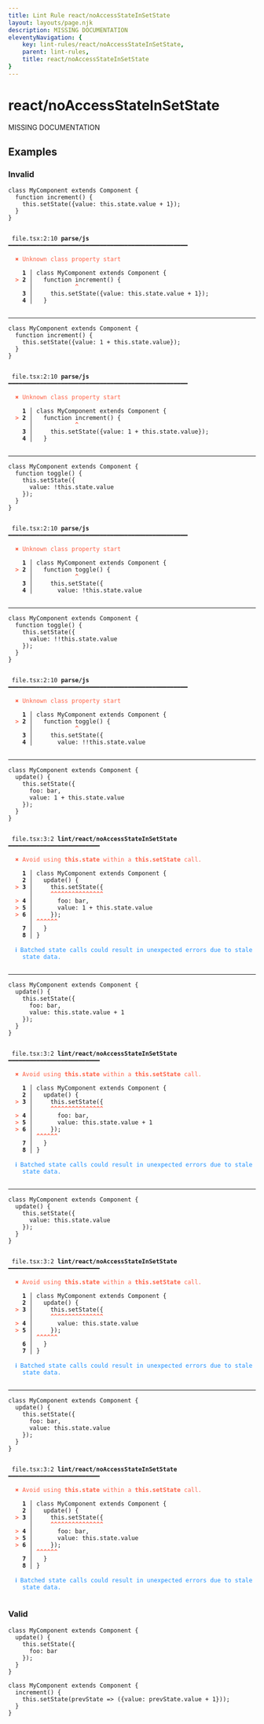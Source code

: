 ```yaml
---
title: Lint Rule react/noAccessStateInSetState
layout: layouts/page.njk
description: MISSING DOCUMENTATION
eleventyNavigation: {
	key: lint-rules/react/noAccessStateInSetState,
	parent: lint-rules,
	title: react/noAccessStateInSetState
}
---
```


# react/noAccessStateInSetState

MISSING DOCUMENTATION

<!-- EVERYTHING BELOW IS AUTOGENERATED. SEE SCRIPTS FOLDER FOR UPDATE SCRIPTS -->


## Examples
### Invalid
<pre class="language-text"><code class="language-text">class MyComponent extends Component {
  function <span class="token function">increment</span><span class="token punctuation">(</span><span class="token punctuation">)</span> <span class="token punctuation">{</span>
    <span class="token keyword">this</span><span class="token punctuation">.</span><span class="token function">setState</span><span class="token punctuation">(</span><span class="token punctuation">{</span><span class="token variable">value</span><span class="token punctuation">:</span> <span class="token keyword">this</span><span class="token punctuation">.</span><span class="token variable">state</span><span class="token punctuation">.</span><span class="token variable">value</span> <span class="token operator">+</span> <span class="token number">1</span><span class="token punctuation">}</span><span class="token punctuation">)</span><span class="token punctuation">;</span>
  <span class="token punctuation">}</span>
<span class="token punctuation">}</span></code></pre>
<pre class="language-text"><code class="language-text">
 <span style="text-decoration-style: dotted;">file.tsx:2:10</span> <strong>parse/js</strong> ━━━━━━━━━━━━━━━━━━━━━━━━━━━━━━━━━━━━━━━━━━━━━━━━━━━

  <strong><span style="color: Tomato;">✖ </span></strong><span style="color: Tomato;">Unknown class property start</span>

  <strong>  1</strong><strong> │ </strong>class MyComponent extends Component {
  <strong><span style="color: Tomato;">&gt;</span></strong><strong> 2</strong><strong> │ </strong>  function <span class="token function">increment</span><span class="token punctuation">(</span><span class="token punctuation">)</span> <span class="token punctuation">{</span>
     <strong> │ </strong>           <span style="color: Tomato;"><strong>^</strong></span>
  <strong>  3</strong><strong> │ </strong>    <span class="token keyword">this</span><span class="token punctuation">.</span><span class="token function">setState</span><span class="token punctuation">(</span><span class="token punctuation">{</span><span class="token variable">value</span><span class="token punctuation">:</span> <span class="token keyword">this</span><span class="token punctuation">.</span><span class="token variable">state</span><span class="token punctuation">.</span><span class="token variable">value</span> <span class="token operator">+</span> <span class="token number">1</span><span class="token punctuation">}</span><span class="token punctuation">)</span><span class="token punctuation">;</span>
  <strong>  4</strong><strong> │ </strong>  <span class="token punctuation">}</span>

</code></pre>

---------------

<pre class="language-text"><code class="language-text">class MyComponent extends Component {
  function <span class="token function">increment</span><span class="token punctuation">(</span><span class="token punctuation">)</span> <span class="token punctuation">{</span>
    <span class="token keyword">this</span><span class="token punctuation">.</span><span class="token function">setState</span><span class="token punctuation">(</span><span class="token punctuation">{</span><span class="token variable">value</span><span class="token punctuation">:</span> <span class="token number">1</span> <span class="token operator">+</span> <span class="token keyword">this</span><span class="token punctuation">.</span><span class="token variable">state</span><span class="token punctuation">.</span><span class="token variable">value</span><span class="token punctuation">}</span><span class="token punctuation">)</span><span class="token punctuation">;</span>
  <span class="token punctuation">}</span>
<span class="token punctuation">}</span></code></pre>
<pre class="language-text"><code class="language-text">
 <span style="text-decoration-style: dotted;">file.tsx:2:10</span> <strong>parse/js</strong> ━━━━━━━━━━━━━━━━━━━━━━━━━━━━━━━━━━━━━━━━━━━━━━━━━━━

  <strong><span style="color: Tomato;">✖ </span></strong><span style="color: Tomato;">Unknown class property start</span>

  <strong>  1</strong><strong> │ </strong>class MyComponent extends Component {
  <strong><span style="color: Tomato;">&gt;</span></strong><strong> 2</strong><strong> │ </strong>  function <span class="token function">increment</span><span class="token punctuation">(</span><span class="token punctuation">)</span> <span class="token punctuation">{</span>
     <strong> │ </strong>           <span style="color: Tomato;"><strong>^</strong></span>
  <strong>  3</strong><strong> │ </strong>    <span class="token keyword">this</span><span class="token punctuation">.</span><span class="token function">setState</span><span class="token punctuation">(</span><span class="token punctuation">{</span><span class="token variable">value</span><span class="token punctuation">:</span> <span class="token number">1</span> <span class="token operator">+</span> <span class="token keyword">this</span><span class="token punctuation">.</span><span class="token variable">state</span><span class="token punctuation">.</span><span class="token variable">value</span><span class="token punctuation">}</span><span class="token punctuation">)</span><span class="token punctuation">;</span>
  <strong>  4</strong><strong> │ </strong>  <span class="token punctuation">}</span>

</code></pre>

---------------

<pre class="language-text"><code class="language-text">class MyComponent extends Component {
  function <span class="token function">toggle</span><span class="token punctuation">(</span><span class="token punctuation">)</span> <span class="token punctuation">{</span>
    <span class="token keyword">this</span><span class="token punctuation">.</span><span class="token function">setState</span><span class="token punctuation">(</span><span class="token punctuation">{</span>
      <span class="token variable">value</span><span class="token punctuation">:</span> <span class="token operator">!</span><span class="token keyword">this</span><span class="token punctuation">.</span><span class="token variable">state</span><span class="token punctuation">.</span><span class="token variable">value</span>
    <span class="token punctuation">}</span><span class="token punctuation">)</span><span class="token punctuation">;</span>
  <span class="token punctuation">}</span>
<span class="token punctuation">}</span></code></pre>
<pre class="language-text"><code class="language-text">
 <span style="text-decoration-style: dotted;">file.tsx:2:10</span> <strong>parse/js</strong> ━━━━━━━━━━━━━━━━━━━━━━━━━━━━━━━━━━━━━━━━━━━━━━━━━━━

  <strong><span style="color: Tomato;">✖ </span></strong><span style="color: Tomato;">Unknown class property start</span>

  <strong>  1</strong><strong> │ </strong>class MyComponent extends Component {
  <strong><span style="color: Tomato;">&gt;</span></strong><strong> 2</strong><strong> │ </strong>  function <span class="token function">toggle</span><span class="token punctuation">(</span><span class="token punctuation">)</span> <span class="token punctuation">{</span>
     <strong> │ </strong>           <span style="color: Tomato;"><strong>^</strong></span>
  <strong>  3</strong><strong> │ </strong>    <span class="token keyword">this</span><span class="token punctuation">.</span><span class="token function">setState</span><span class="token punctuation">(</span><span class="token punctuation">{</span>
  <strong>  4</strong><strong> │ </strong>      <span class="token variable">value</span><span class="token punctuation">:</span> <span class="token operator">!</span><span class="token keyword">this</span><span class="token punctuation">.</span><span class="token variable">state</span><span class="token punctuation">.</span><span class="token variable">value</span>

</code></pre>

---------------

<pre class="language-text"><code class="language-text">class MyComponent extends Component {
  function <span class="token function">toggle</span><span class="token punctuation">(</span><span class="token punctuation">)</span> <span class="token punctuation">{</span>
    <span class="token keyword">this</span><span class="token punctuation">.</span><span class="token function">setState</span><span class="token punctuation">(</span><span class="token punctuation">{</span>
      <span class="token variable">value</span><span class="token punctuation">:</span> <span class="token operator">!</span><span class="token operator">!</span><span class="token keyword">this</span><span class="token punctuation">.</span><span class="token variable">state</span><span class="token punctuation">.</span><span class="token variable">value</span>
    <span class="token punctuation">}</span><span class="token punctuation">)</span><span class="token punctuation">;</span>
  <span class="token punctuation">}</span>
<span class="token punctuation">}</span></code></pre>
<pre class="language-text"><code class="language-text">
 <span style="text-decoration-style: dotted;">file.tsx:2:10</span> <strong>parse/js</strong> ━━━━━━━━━━━━━━━━━━━━━━━━━━━━━━━━━━━━━━━━━━━━━━━━━━━

  <strong><span style="color: Tomato;">✖ </span></strong><span style="color: Tomato;">Unknown class property start</span>

  <strong>  1</strong><strong> │ </strong>class MyComponent extends Component {
  <strong><span style="color: Tomato;">&gt;</span></strong><strong> 2</strong><strong> │ </strong>  function <span class="token function">toggle</span><span class="token punctuation">(</span><span class="token punctuation">)</span> <span class="token punctuation">{</span>
     <strong> │ </strong>           <span style="color: Tomato;"><strong>^</strong></span>
  <strong>  3</strong><strong> │ </strong>    <span class="token keyword">this</span><span class="token punctuation">.</span><span class="token function">setState</span><span class="token punctuation">(</span><span class="token punctuation">{</span>
  <strong>  4</strong><strong> │ </strong>      <span class="token variable">value</span><span class="token punctuation">:</span> <span class="token operator">!</span><span class="token operator">!</span><span class="token keyword">this</span><span class="token punctuation">.</span><span class="token variable">state</span><span class="token punctuation">.</span><span class="token variable">value</span>

</code></pre>

---------------

<pre class="language-text"><code class="language-text"><span class="token keyword">class</span> <span class="token variable">MyComponent</span> <span class="token keyword">extends</span> <span class="token variable">Component</span> <span class="token punctuation">{</span>
  <span class="token function">update</span><span class="token punctuation">(</span><span class="token punctuation">)</span> <span class="token punctuation">{</span>
    <span class="token keyword">this</span><span class="token punctuation">.</span><span class="token function">setState</span><span class="token punctuation">(</span><span class="token punctuation">{</span>
      <span class="token variable">foo</span><span class="token punctuation">:</span> <span class="token variable">bar</span><span class="token punctuation">,</span>
      <span class="token variable">value</span><span class="token punctuation">:</span> <span class="token number">1</span> <span class="token operator">+</span> <span class="token keyword">this</span><span class="token punctuation">.</span><span class="token variable">state</span><span class="token punctuation">.</span><span class="token variable">value</span>
    <span class="token punctuation">}</span><span class="token punctuation">)</span><span class="token punctuation">;</span>
  <span class="token punctuation">}</span>
<span class="token punctuation">}</span></code></pre>
<pre class="language-text"><code class="language-text">
 <span style="text-decoration-style: dotted;">file.tsx:3:2</span> <strong>lint/react/noAccessStateInSetState</strong> ━━━━━━━━━━━━━━━━━━━━━━━━━━

  <strong><span style="color: Tomato;">✖ </span></strong><span style="color: Tomato;">Avoid using </span><span style="color: Tomato;"><strong>this.state</strong></span><span style="color: Tomato;"> within a </span><span style="color: Tomato;"><strong>this.setState</strong></span><span style="color: Tomato;"> call.</span>

  <strong>  1</strong><strong> │ </strong><span class="token keyword">class</span> <span class="token variable">MyComponent</span> <span class="token keyword">extends</span> <span class="token variable">Component</span> <span class="token punctuation">{</span>
  <strong>  2</strong><strong> │ </strong>  <span class="token function">update</span><span class="token punctuation">(</span><span class="token punctuation">)</span> <span class="token punctuation">{</span>
  <strong><span style="color: Tomato;">&gt;</span></strong><strong> 3</strong><strong> │ </strong>    <span class="token keyword">this</span><span class="token punctuation">.</span><span class="token function">setState</span><span class="token punctuation">(</span><span class="token punctuation">{</span>
     <strong> │ </strong>    <span style="color: Tomato;"><strong>^</strong></span><span style="color: Tomato;"><strong>^</strong></span><span style="color: Tomato;"><strong>^</strong></span><span style="color: Tomato;"><strong>^</strong></span><span style="color: Tomato;"><strong>^</strong></span><span style="color: Tomato;"><strong>^</strong></span><span style="color: Tomato;"><strong>^</strong></span><span style="color: Tomato;"><strong>^</strong></span><span style="color: Tomato;"><strong>^</strong></span><span style="color: Tomato;"><strong>^</strong></span><span style="color: Tomato;"><strong>^</strong></span><span style="color: Tomato;"><strong>^</strong></span><span style="color: Tomato;"><strong>^</strong></span><span style="color: Tomato;"><strong>^</strong></span><span style="color: Tomato;"><strong>^</strong></span>
  <strong><span style="color: Tomato;">&gt;</span></strong><strong> 4</strong><strong> │ </strong>      <span class="token variable">foo</span><span class="token punctuation">:</span> <span class="token variable">bar</span><span class="token punctuation">,</span>
  <strong><span style="color: Tomato;">&gt;</span></strong><strong> 5</strong><strong> │ </strong>      <span class="token variable">value</span><span class="token punctuation">:</span> <span class="token number">1</span> <span class="token operator">+</span> <span class="token keyword">this</span><span class="token punctuation">.</span><span class="token variable">state</span><span class="token punctuation">.</span><span class="token variable">value</span>
  <strong><span style="color: Tomato;">&gt;</span></strong><strong> 6</strong><strong> │ </strong>    <span class="token punctuation">}</span><span class="token punctuation">)</span><span class="token punctuation">;</span>
     <strong> │ </strong><span style="color: Tomato;"><strong>^</strong></span><span style="color: Tomato;"><strong>^</strong></span><span style="color: Tomato;"><strong>^</strong></span><span style="color: Tomato;"><strong>^</strong></span><span style="color: Tomato;"><strong>^</strong></span><span style="color: Tomato;"><strong>^</strong></span>
  <strong>  7</strong><strong> │ </strong>  <span class="token punctuation">}</span>
  <strong>  8</strong><strong> │ </strong><span class="token punctuation">}</span>

  <strong><span style="color: DodgerBlue;">ℹ </span></strong><span style="color: DodgerBlue;">Batched state calls could result in unexpected errors due to stale</span>
    <span style="color: DodgerBlue;">state data.</span>

</code></pre>

---------------

<pre class="language-text"><code class="language-text"><span class="token keyword">class</span> <span class="token variable">MyComponent</span> <span class="token keyword">extends</span> <span class="token variable">Component</span> <span class="token punctuation">{</span>
  <span class="token function">update</span><span class="token punctuation">(</span><span class="token punctuation">)</span> <span class="token punctuation">{</span>
    <span class="token keyword">this</span><span class="token punctuation">.</span><span class="token function">setState</span><span class="token punctuation">(</span><span class="token punctuation">{</span>
      <span class="token variable">foo</span><span class="token punctuation">:</span> <span class="token variable">bar</span><span class="token punctuation">,</span>
      <span class="token variable">value</span><span class="token punctuation">:</span> <span class="token keyword">this</span><span class="token punctuation">.</span><span class="token variable">state</span><span class="token punctuation">.</span><span class="token variable">value</span> <span class="token operator">+</span> <span class="token number">1</span>
    <span class="token punctuation">}</span><span class="token punctuation">)</span><span class="token punctuation">;</span>
  <span class="token punctuation">}</span>
<span class="token punctuation">}</span></code></pre>
<pre class="language-text"><code class="language-text">
 <span style="text-decoration-style: dotted;">file.tsx:3:2</span> <strong>lint/react/noAccessStateInSetState</strong> ━━━━━━━━━━━━━━━━━━━━━━━━━━

  <strong><span style="color: Tomato;">✖ </span></strong><span style="color: Tomato;">Avoid using </span><span style="color: Tomato;"><strong>this.state</strong></span><span style="color: Tomato;"> within a </span><span style="color: Tomato;"><strong>this.setState</strong></span><span style="color: Tomato;"> call.</span>

  <strong>  1</strong><strong> │ </strong><span class="token keyword">class</span> <span class="token variable">MyComponent</span> <span class="token keyword">extends</span> <span class="token variable">Component</span> <span class="token punctuation">{</span>
  <strong>  2</strong><strong> │ </strong>  <span class="token function">update</span><span class="token punctuation">(</span><span class="token punctuation">)</span> <span class="token punctuation">{</span>
  <strong><span style="color: Tomato;">&gt;</span></strong><strong> 3</strong><strong> │ </strong>    <span class="token keyword">this</span><span class="token punctuation">.</span><span class="token function">setState</span><span class="token punctuation">(</span><span class="token punctuation">{</span>
     <strong> │ </strong>    <span style="color: Tomato;"><strong>^</strong></span><span style="color: Tomato;"><strong>^</strong></span><span style="color: Tomato;"><strong>^</strong></span><span style="color: Tomato;"><strong>^</strong></span><span style="color: Tomato;"><strong>^</strong></span><span style="color: Tomato;"><strong>^</strong></span><span style="color: Tomato;"><strong>^</strong></span><span style="color: Tomato;"><strong>^</strong></span><span style="color: Tomato;"><strong>^</strong></span><span style="color: Tomato;"><strong>^</strong></span><span style="color: Tomato;"><strong>^</strong></span><span style="color: Tomato;"><strong>^</strong></span><span style="color: Tomato;"><strong>^</strong></span><span style="color: Tomato;"><strong>^</strong></span><span style="color: Tomato;"><strong>^</strong></span>
  <strong><span style="color: Tomato;">&gt;</span></strong><strong> 4</strong><strong> │ </strong>      <span class="token variable">foo</span><span class="token punctuation">:</span> <span class="token variable">bar</span><span class="token punctuation">,</span>
  <strong><span style="color: Tomato;">&gt;</span></strong><strong> 5</strong><strong> │ </strong>      <span class="token variable">value</span><span class="token punctuation">:</span> <span class="token keyword">this</span><span class="token punctuation">.</span><span class="token variable">state</span><span class="token punctuation">.</span><span class="token variable">value</span> <span class="token operator">+</span> <span class="token number">1</span>
  <strong><span style="color: Tomato;">&gt;</span></strong><strong> 6</strong><strong> │ </strong>    <span class="token punctuation">}</span><span class="token punctuation">)</span><span class="token punctuation">;</span>
     <strong> │ </strong><span style="color: Tomato;"><strong>^</strong></span><span style="color: Tomato;"><strong>^</strong></span><span style="color: Tomato;"><strong>^</strong></span><span style="color: Tomato;"><strong>^</strong></span><span style="color: Tomato;"><strong>^</strong></span><span style="color: Tomato;"><strong>^</strong></span>
  <strong>  7</strong><strong> │ </strong>  <span class="token punctuation">}</span>
  <strong>  8</strong><strong> │ </strong><span class="token punctuation">}</span>

  <strong><span style="color: DodgerBlue;">ℹ </span></strong><span style="color: DodgerBlue;">Batched state calls could result in unexpected errors due to stale</span>
    <span style="color: DodgerBlue;">state data.</span>

</code></pre>

---------------

<pre class="language-text"><code class="language-text"><span class="token keyword">class</span> <span class="token variable">MyComponent</span> <span class="token keyword">extends</span> <span class="token variable">Component</span> <span class="token punctuation">{</span>
  <span class="token function">update</span><span class="token punctuation">(</span><span class="token punctuation">)</span> <span class="token punctuation">{</span>
    <span class="token keyword">this</span><span class="token punctuation">.</span><span class="token function">setState</span><span class="token punctuation">(</span><span class="token punctuation">{</span>
      <span class="token variable">value</span><span class="token punctuation">:</span> <span class="token keyword">this</span><span class="token punctuation">.</span><span class="token variable">state</span><span class="token punctuation">.</span><span class="token variable">value</span>
    <span class="token punctuation">}</span><span class="token punctuation">)</span><span class="token punctuation">;</span>
  <span class="token punctuation">}</span>
<span class="token punctuation">}</span></code></pre>
<pre class="language-text"><code class="language-text">
 <span style="text-decoration-style: dotted;">file.tsx:3:2</span> <strong>lint/react/noAccessStateInSetState</strong> ━━━━━━━━━━━━━━━━━━━━━━━━━━

  <strong><span style="color: Tomato;">✖ </span></strong><span style="color: Tomato;">Avoid using </span><span style="color: Tomato;"><strong>this.state</strong></span><span style="color: Tomato;"> within a </span><span style="color: Tomato;"><strong>this.setState</strong></span><span style="color: Tomato;"> call.</span>

  <strong>  1</strong><strong> │ </strong><span class="token keyword">class</span> <span class="token variable">MyComponent</span> <span class="token keyword">extends</span> <span class="token variable">Component</span> <span class="token punctuation">{</span>
  <strong>  2</strong><strong> │ </strong>  <span class="token function">update</span><span class="token punctuation">(</span><span class="token punctuation">)</span> <span class="token punctuation">{</span>
  <strong><span style="color: Tomato;">&gt;</span></strong><strong> 3</strong><strong> │ </strong>    <span class="token keyword">this</span><span class="token punctuation">.</span><span class="token function">setState</span><span class="token punctuation">(</span><span class="token punctuation">{</span>
     <strong> │ </strong>    <span style="color: Tomato;"><strong>^</strong></span><span style="color: Tomato;"><strong>^</strong></span><span style="color: Tomato;"><strong>^</strong></span><span style="color: Tomato;"><strong>^</strong></span><span style="color: Tomato;"><strong>^</strong></span><span style="color: Tomato;"><strong>^</strong></span><span style="color: Tomato;"><strong>^</strong></span><span style="color: Tomato;"><strong>^</strong></span><span style="color: Tomato;"><strong>^</strong></span><span style="color: Tomato;"><strong>^</strong></span><span style="color: Tomato;"><strong>^</strong></span><span style="color: Tomato;"><strong>^</strong></span><span style="color: Tomato;"><strong>^</strong></span><span style="color: Tomato;"><strong>^</strong></span><span style="color: Tomato;"><strong>^</strong></span>
  <strong><span style="color: Tomato;">&gt;</span></strong><strong> 4</strong><strong> │ </strong>      <span class="token variable">value</span><span class="token punctuation">:</span> <span class="token keyword">this</span><span class="token punctuation">.</span><span class="token variable">state</span><span class="token punctuation">.</span><span class="token variable">value</span>
  <strong><span style="color: Tomato;">&gt;</span></strong><strong> 5</strong><strong> │ </strong>    <span class="token punctuation">}</span><span class="token punctuation">)</span><span class="token punctuation">;</span>
     <strong> │ </strong><span style="color: Tomato;"><strong>^</strong></span><span style="color: Tomato;"><strong>^</strong></span><span style="color: Tomato;"><strong>^</strong></span><span style="color: Tomato;"><strong>^</strong></span><span style="color: Tomato;"><strong>^</strong></span><span style="color: Tomato;"><strong>^</strong></span>
  <strong>  6</strong><strong> │ </strong>  <span class="token punctuation">}</span>
  <strong>  7</strong><strong> │ </strong><span class="token punctuation">}</span>

  <strong><span style="color: DodgerBlue;">ℹ </span></strong><span style="color: DodgerBlue;">Batched state calls could result in unexpected errors due to stale</span>
    <span style="color: DodgerBlue;">state data.</span>

</code></pre>

---------------

<pre class="language-text"><code class="language-text"><span class="token keyword">class</span> <span class="token variable">MyComponent</span> <span class="token keyword">extends</span> <span class="token variable">Component</span> <span class="token punctuation">{</span>
  <span class="token function">update</span><span class="token punctuation">(</span><span class="token punctuation">)</span> <span class="token punctuation">{</span>
    <span class="token keyword">this</span><span class="token punctuation">.</span><span class="token function">setState</span><span class="token punctuation">(</span><span class="token punctuation">{</span>
      <span class="token variable">foo</span><span class="token punctuation">:</span> <span class="token variable">bar</span><span class="token punctuation">,</span>
      <span class="token variable">value</span><span class="token punctuation">:</span> <span class="token keyword">this</span><span class="token punctuation">.</span><span class="token variable">state</span><span class="token punctuation">.</span><span class="token variable">value</span>
    <span class="token punctuation">}</span><span class="token punctuation">)</span><span class="token punctuation">;</span>
  <span class="token punctuation">}</span>
<span class="token punctuation">}</span></code></pre>
<pre class="language-text"><code class="language-text">
 <span style="text-decoration-style: dotted;">file.tsx:3:2</span> <strong>lint/react/noAccessStateInSetState</strong> ━━━━━━━━━━━━━━━━━━━━━━━━━━

  <strong><span style="color: Tomato;">✖ </span></strong><span style="color: Tomato;">Avoid using </span><span style="color: Tomato;"><strong>this.state</strong></span><span style="color: Tomato;"> within a </span><span style="color: Tomato;"><strong>this.setState</strong></span><span style="color: Tomato;"> call.</span>

  <strong>  1</strong><strong> │ </strong><span class="token keyword">class</span> <span class="token variable">MyComponent</span> <span class="token keyword">extends</span> <span class="token variable">Component</span> <span class="token punctuation">{</span>
  <strong>  2</strong><strong> │ </strong>  <span class="token function">update</span><span class="token punctuation">(</span><span class="token punctuation">)</span> <span class="token punctuation">{</span>
  <strong><span style="color: Tomato;">&gt;</span></strong><strong> 3</strong><strong> │ </strong>    <span class="token keyword">this</span><span class="token punctuation">.</span><span class="token function">setState</span><span class="token punctuation">(</span><span class="token punctuation">{</span>
     <strong> │ </strong>    <span style="color: Tomato;"><strong>^</strong></span><span style="color: Tomato;"><strong>^</strong></span><span style="color: Tomato;"><strong>^</strong></span><span style="color: Tomato;"><strong>^</strong></span><span style="color: Tomato;"><strong>^</strong></span><span style="color: Tomato;"><strong>^</strong></span><span style="color: Tomato;"><strong>^</strong></span><span style="color: Tomato;"><strong>^</strong></span><span style="color: Tomato;"><strong>^</strong></span><span style="color: Tomato;"><strong>^</strong></span><span style="color: Tomato;"><strong>^</strong></span><span style="color: Tomato;"><strong>^</strong></span><span style="color: Tomato;"><strong>^</strong></span><span style="color: Tomato;"><strong>^</strong></span><span style="color: Tomato;"><strong>^</strong></span>
  <strong><span style="color: Tomato;">&gt;</span></strong><strong> 4</strong><strong> │ </strong>      <span class="token variable">foo</span><span class="token punctuation">:</span> <span class="token variable">bar</span><span class="token punctuation">,</span>
  <strong><span style="color: Tomato;">&gt;</span></strong><strong> 5</strong><strong> │ </strong>      <span class="token variable">value</span><span class="token punctuation">:</span> <span class="token keyword">this</span><span class="token punctuation">.</span><span class="token variable">state</span><span class="token punctuation">.</span><span class="token variable">value</span>
  <strong><span style="color: Tomato;">&gt;</span></strong><strong> 6</strong><strong> │ </strong>    <span class="token punctuation">}</span><span class="token punctuation">)</span><span class="token punctuation">;</span>
     <strong> │ </strong><span style="color: Tomato;"><strong>^</strong></span><span style="color: Tomato;"><strong>^</strong></span><span style="color: Tomato;"><strong>^</strong></span><span style="color: Tomato;"><strong>^</strong></span><span style="color: Tomato;"><strong>^</strong></span><span style="color: Tomato;"><strong>^</strong></span>
  <strong>  7</strong><strong> │ </strong>  <span class="token punctuation">}</span>
  <strong>  8</strong><strong> │ </strong><span class="token punctuation">}</span>

  <strong><span style="color: DodgerBlue;">ℹ </span></strong><span style="color: DodgerBlue;">Batched state calls could result in unexpected errors due to stale</span>
    <span style="color: DodgerBlue;">state data.</span>

</code></pre>
### Valid
<pre class="language-text"><code class="language-text"><span class="token keyword">class</span> <span class="token variable">MyComponent</span> <span class="token keyword">extends</span> <span class="token variable">Component</span> <span class="token punctuation">{</span>
  <span class="token function">update</span><span class="token punctuation">(</span><span class="token punctuation">)</span> <span class="token punctuation">{</span>
    <span class="token keyword">this</span><span class="token punctuation">.</span><span class="token function">setState</span><span class="token punctuation">(</span><span class="token punctuation">{</span>
      <span class="token variable">foo</span><span class="token punctuation">:</span> <span class="token variable">bar</span>
    <span class="token punctuation">}</span><span class="token punctuation">)</span><span class="token punctuation">;</span>
  <span class="token punctuation">}</span>
<span class="token punctuation">}</span></code></pre>
<pre class="language-text"><code class="language-text"><span class="token keyword">class</span> <span class="token variable">MyComponent</span> <span class="token keyword">extends</span> <span class="token variable">Component</span> <span class="token punctuation">{</span>
  <span class="token function">increment</span><span class="token punctuation">(</span><span class="token punctuation">)</span> <span class="token punctuation">{</span>
    <span class="token keyword">this</span><span class="token punctuation">.</span><span class="token function">setState</span><span class="token punctuation">(</span><span class="token variable">prevState</span> <span class="token operator">=&gt;</span> <span class="token punctuation">(</span><span class="token punctuation">{</span><span class="token variable">value</span><span class="token punctuation">:</span> <span class="token variable">prevState</span><span class="token punctuation">.</span><span class="token variable">value</span> <span class="token operator">+</span> <span class="token number">1</span><span class="token punctuation">}</span><span class="token punctuation">)</span><span class="token punctuation">)</span><span class="token punctuation">;</span>
  <span class="token punctuation">}</span>
<span class="token punctuation">}</span></code></pre>
